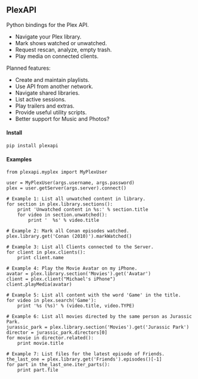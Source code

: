 ## PlexAPI ##
Python bindings for the Plex API.

* Navigate your Plex library.
* Mark shows watched or unwatched.
* Request rescan, analyze, empty trash.
* Play media on connected clients.

Planned features:

* Create and maintain playlists.
* Use API from another network.
* Navigate shared libraries.
* List active sessions.
* Play trailers and extras.
* Provide useful utility scripts.
* Better support for Music and Photos?

#### Install ###

    pip install plexapi

#### Examples ####

    from plexapi.myplex import MyPlexUser

    user = MyPlexUser(args.username, args.password)
    plex = user.getServer(args.server).connect()

    # Example 1: List all unwatched content in library.
    for section in plex.library.sections():
        print 'Unwatched content in %s:' % section.title
        for video in section.unwatched():
            print '  %s' % video.title

    # Example 2: Mark all Conan episodes watched.
    plex.library.get('Conan (2010)').markWatched()

    # Example 3: List all Clients connected to the Server.
    for client in plex.clients():
        print client.name

    # Example 4: Play the Movie Avatar on my iPhone.
    avatar = plex.library.section('Movies').get('Avatar')
    client = plex.client("Michael's iPhone")
    client.playMedia(avatar)

    # Example 5: List all content with the word 'Game' in the title.
    for video in plex.search('Game'):
        print '%s (%s)' % (video.title, video.TYPE)

    # Example 6: List all movies directed by the same person as Jurassic Park.
    jurassic_park = plex.library.section('Movies').get('Jurassic Park')
    director = jurassic_park.directors[0]
    for movie in director.related():
        print movie.title

    # Example 7: List files for the latest episode of Friends.
    the_last_one = plex.library.get('Friends').episodes()[-1]
    for part in the_last_one.iter_parts():
        print part.file
